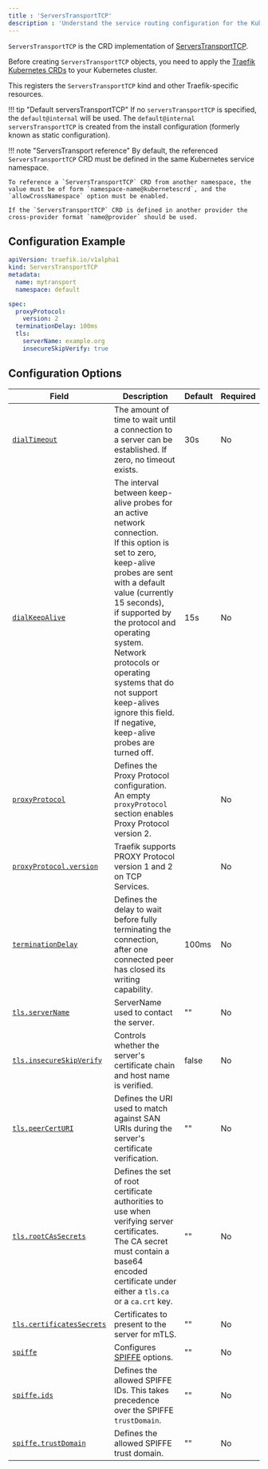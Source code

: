 ```yaml
---
title : 'ServersTransportTCP'
description : 'Understand the service routing configuration for the Kubernetes ServerTransportTCP & Traefik CRD'
---
```


`ServersTransportTCP` is the CRD implementation of [ServersTransportTCP](../../../tcp/serverstransport.md).

Before creating `ServersTransportTCP` objects, you need to apply the [Traefik Kubernetes CRDs](https://doc.traefik.io/traefik/reference/dynamic-configuration/kubernetes-crd/#definitions) to your Kubernetes cluster.

This registers the `ServersTransportTCP` kind and other Traefik-specific resources.

!!! tip "Default serversTransportTCP"
    If no `serversTransportTCP` is specified, the `default@internal` will be used. The `default@internal` `serversTransportTCP` is created from the install configuration (formerly known as static configuration).

!!! note "ServersTransport reference"
    By default, the referenced `ServersTransportTCP` CRD must be defined in the same Kubernetes service namespace.

    To reference a `ServersTransportTCP` CRD from another namespace, the value must be of form `namespace-name@kubernetescrd`, and the `allowCrossNamespace` option must be enabled.

    If the `ServersTransportTCP` CRD is defined in another provider the cross-provider format `name@provider` should be used.

## Configuration Example

```yaml tab="ServersTransportTCP"
apiVersion: traefik.io/v1alpha1
kind: ServersTransportTCP
metadata:
  name: mytransport
  namespace: default

spec:
  proxyProtocol:
    version: 2
  terminationDelay: 100ms
  tls:
    serverName: example.org
    insecureSkipVerify: true
```

## Configuration Options

| Field                     | Description                                                                                                                                                                                                                                                                                                                                                                                | Default | Required |
|---------------------------|--------------------------------------------------------------------------------------------------------------------------------------------------------------------------------------------------------------------------------------------------------------------------------------------------------------------------------------------------------------------------------------------|---------|----------|
| <a id="dialTimeout" href="#dialTimeout" title="#dialTimeout">`dialTimeout`</a> | The amount of time to wait until a connection to a server can be established. If zero, no timeout exists.                                                                                                                                                                                                                                                                                  | 30s     | No       |
| <a id="dialKeepAlive" href="#dialKeepAlive" title="#dialKeepAlive">`dialKeepAlive`</a> | The interval between keep-alive probes for an active network connection.<br />If this option is set to zero, keep-alive probes are sent with a default value (currently 15 seconds),<br />if supported by the protocol and operating system. Network protocols or operating systems that do not support keep-alives ignore this field.<br />If negative, keep-alive probes are turned off. | 15s     | No       |
| <a id="proxyProtocol" href="#proxyProtocol" title="#proxyProtocol">`proxyProtocol`</a> | Defines the Proxy Protocol configuration. An empty `proxyProtocol` section enables Proxy Protocol version 2.                                                                                                                                                                                                                                                                               |         | No       |
| <a id="proxyProtocol-version" href="#proxyProtocol-version" title="#proxyProtocol-version">`proxyProtocol.version`</a> | Traefik supports PROXY Protocol version 1 and 2 on TCP Services.                                                                                                                                                                                                                                                                                                                           |         | No       |
| <a id="terminationDelay" href="#terminationDelay" title="#terminationDelay">`terminationDelay`</a> | Defines the delay to wait before fully terminating the connection, after one connected peer has closed its writing capability.                                                                                                                                                                                                                                                             | 100ms   | No       |
| <a id="tls-serverName" href="#tls-serverName" title="#tls-serverName">`tls.serverName`</a> | ServerName used to contact the server.                                                                                                                                                                                                                                                                                                                                                     | ""      | No       |
| <a id="tls-insecureSkipVerify" href="#tls-insecureSkipVerify" title="#tls-insecureSkipVerify">`tls.insecureSkipVerify`</a> | Controls whether the server's certificate chain and host name is verified.                                                                                                                                                                                                                                                                                                                 | false   | No       |
| <a id="tls-peerCertURI" href="#tls-peerCertURI" title="#tls-peerCertURI">`tls.peerCertURI`</a> | Defines the URI used to match against SAN URIs during the server's certificate verification.                                                                                                                                                                                                                                                                                               | ""      | No       |
| <a id="tls-rootCAsSecrets" href="#tls-rootCAsSecrets" title="#tls-rootCAsSecrets">`tls.rootCAsSecrets`</a> | Defines the set of root certificate authorities to use when verifying server certificates.<br />The CA secret must contain a base64 encoded certificate under either a `tls.ca` or a `ca.crt` key.                                                                                                                                                                                         | ""      | No       |
| <a id="tls-certificatesSecrets" href="#tls-certificatesSecrets" title="#tls-certificatesSecrets">`tls.certificatesSecrets`</a> | Certificates to present to the server for mTLS.                                                                                                                                                                                                                                                                                                                                            | ""      | No       |
| <a id="spiffe" href="#spiffe" title="#spiffe">`spiffe`</a> | Configures [SPIFFE](../../../../install-configuration/tls/spiffe.md) options.                                                                                                                                                                                                                                                                                                              | ""      | No       |
| <a id="spiffe-ids" href="#spiffe-ids" title="#spiffe-ids">`spiffe.ids`</a> | Defines the allowed SPIFFE IDs. This takes precedence over the SPIFFE `trustDomain`.                                                                                                                                                                                                                                                                                                       | ""      | No       |
| <a id="spiffe-trustDomain" href="#spiffe-trustDomain" title="#spiffe-trustDomain">`spiffe.trustDomain`</a> | Defines the allowed SPIFFE trust domain.                                                                                                                                                                                                                                                                                                                                                   | ""      | No       |
